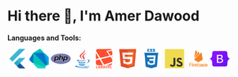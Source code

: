 # Hi there 👋, I'm Amer Dawood




**Languages and Tools:**  
<div>
  
  <img src="https://github.com/devicons/devicon/blob/master/icons/flutter/flutter-original.svg" title="Flutter" alt="Flutter" width="40" height="40"/>&nbsp;<img src="https://github.com/devicons/devicon/blob/master/icons/dart/dart-original.svg" title="Dart" alt="Dart" width="40" height="40"/>&nbsp;<img src="https://github.com/devicons/devicon/blob/master/icons/php/php-original.svg" title="php" alt="php" width="40" height="40"/>&nbsp;<img src="https://github.com/devicons/devicon/blob/master/icons/java/java-original.svg" title="java" alt="java" width="40" height="40"/>&nbsp;<img src="https://github.com/devicons/devicon/blob/master/icons/laravel/laravel-plain-wordmark.svg" title="laravel" alt="laravel" width="40" height="40"/>&nbsp; <img src="https://github.com/devicons/devicon/blob/master/icons/html5/html5-original.svg" title="HTML5" alt="HTML" width="40" height="40"/>&nbsp; <img src="https://github.com/devicons/devicon/blob/master/icons/css3/css3-plain-wordmark.svg"  title="CSS3" alt="CSS" width="40" height="40"/>&nbsp; <img src="https://github.com/devicons/devicon/blob/master/icons/javascript/javascript-original.svg" title="JavaScript" alt="JavaScript" width="40" height="40"/>&nbsp; <img src="https://github.com/devicons/devicon/blob/master/icons/firebase/firebase-plain-wordmark.svg" title="Firebase" alt="Firebase" width="40" height="40"/>&nbsp;<img src="https://github.com/devicons/devicon/blob/master/icons/bootstrap/bootstrap-original.svg" title="boot" alt="boot" width="40" height="40"/>&nbsp;

</div>
